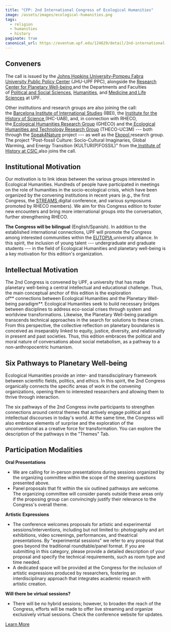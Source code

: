 ```yaml
---
title: "CFP: 2nd International Congress of Ecological Humanities"
image: /assets/images/ecological-humanities.png
tags:
  - religion
  - humanities
  - history
paginate: true   
canonical_url: https://eventum.upf.edu/124629/detail/2nd-international-congress-of-ecological-humanities.html
---
```

Conveners
---------

The call is issued by the [Johns Hopkins University-Pompeu Fabra University Public Policy Center](https://www.upf.edu/web/jhu-ppc) (JHU-UPF PPC), alongside the [Research Center for Planetary Well-being ](https://www.upf.edu/ca/web/centre-planetary-wellbeing)and the Departments and Faculties of [Political and Social Sciences](https://www.upf.edu/web/politiques), [Humanities](https://www.upf.edu/web/humanitats), and [Medicine and Life Sciences](https://www.upf.edu/ca/web/biomed) at UPF.

Other institutions and research groups are also joining the call: the [Barcelona Institute of International Studies](https://www.ibei.org/) (IBEI), the [Institute for the History of Science ](https://www.uab.cat/web/institut-1345831707636.html)(IHC-UAB), and, in connection with RHECO, the[ Ecological Humanities Research Group](https://ghecouam.com/) (GHECO) and the[ Ecological Humanities and Technology Research Group](https://www.uc3m.es/ss/Satellite/GruposInvestigacion/es/Detalle/Organismo_C/1371367051434/1371325144011/?d=Touch) (THECO-UC3M) --- both through the [Speak4Nature](https://www.speak4nature.eu/) project --- as well as the [Ekopol ](https://www.ehu.eus/en/web/ekopol/)research group. The project "Post-fossil Culture: Socio-Cultural Imaginaries, Global Warming, and Energy Transition (KULTUR(P)FOSSIL)" from the[ Institute of History at CSIC ](https://ih.csic.es/)also joins the call.

Institutional Motivation
------------------------

Our motivation is to link ideas between the various groups interested in Ecological Humanities. Hundreds of people have participated in meetings on the role of humanities in the socio-ecological crisis, which have been organized by the convening institutions in recent years (e.g., the first Congress, the [STREAMS ](https://www.kth.se/ehl/ehl-events/previous/shaping-the-environm)digital conference, and various symposiums promoted by RHECO members). We aim for this Congress edition to foster new encounters and bring more international groups into the conversation, further strengthening RHECO.

**The Congress will be bilingual** (English/Spanish). In addition to the established international connections, UPF will promote the Congress among interested communities within the [EUTOPIA ](https://eutopia-university.eu/)university alliance. In this spirit, the inclusion of young talent --- undergraduate and graduate students --- in the field of Ecological Humanities and planetary well-being is a key motivation for this edition's organization.

Intellectual Motivation
-----------------------

The 2nd Congress is convened by UPF, a university that has made planetary well-being a central intellectual and educational challenge. Thus, the main conceptual anchor of this edition is the exploration of** connections between Ecological Humanities and the Planetary Well-being paradigm**. Ecological Humanities seek to build necessary bridges between disciplines to address eco-social crises through system and worldview transformations. Likewise, the Planetary Well-being paradigm transcends technical approaches in the search for solutions to these crises. From this perspective, the collective reflection on planetary boundaries is conceived as inseparably linked to equity, justice, diversity, and relationality in present and past societies. Thus, this edition embraces the political and moral nature of conversations about social metabolism, as a pathway to a non-anthropocentric humanism.

Six Pathways to Planetary Well-being
------------------------------------

Ecological Humanities provide an inter- and transdisciplinary framework between scientific fields, politics, and ethics. In this spirit, the 2nd Congress organically connects the specific areas of work in the convening organizations, opening them to interested researchers and allowing them to thrive through interaction.

The six pathways of the 2nd Congress invite participants to strengthen connections around central themes that actively engage political and intellectual discourses in today's world. At the same time, the Congress will also embrace elements of surprise and the exploration of the unconventional as a creative force for transformation. You can explore the description of the pathways in the "Themes" Tab.

Participation Modalities
------------------------

**Oral Presentations**

-   We are calling for in-person presentations during sessions organized by the organizing committee within the scope of the steering questions presented above.  
-   Panel proposals that fit within the six outlined pathways are welcome. The organizing committee will consider panels outside these areas only if the proposing group can convincingly justify their relevance to the Congress's overall theme.

**Artistic Expressions**

-   The conference welcomes proposals for artistic and experimental sessions/interventions, including but not limited to: photography and art exhibitions, video screenings, performances, and theatrical presentations. By "experimental sessions" we refer to any proposal that goes beyond the traditional roundtable/panel format. If you are submitting in this category, please provide a detailed description of your proposal and specify the technical requirements, such as room type and time needed. 
-   A dedicated space will be provided at the Congress for the inclusion of artistic expressions produced by researchers, fostering an interdisciplinary approach that integrates academic research with artistic creation.

**Will there be virtual sessions?**

-   There will be no hybrid sessions; however, to broaden the reach of the Congress, efforts will be made to offer live streaming and organize exclusively virtual sessions. Check the conference website for updates.

[Learn More](https://eventum.upf.edu/124629/detail/2nd-international-congress-of-ecological-humanities.html)
